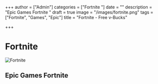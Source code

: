 +++
author = ["Admin"]
categories = ["Fortnite "]
date = ""
description = "Epic Games Fortnite "
draft = true
image = "/images/fortnite.png"
tags = ["Fortnite", "Games", "Epic"]
title = "Fortnite - Free v-Bucks"

+++
# Fortnite

![Fortnite](/images/fortnite.png "Fortnite")

## **Epic Games Fortnite** 